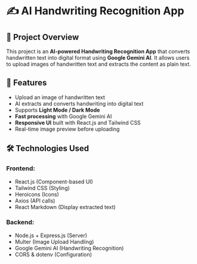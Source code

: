 # ✍️ AI Handwriting Recognition App

## 📌 Project Overview

This project is an **AI-powered Handwriting Recognition App** that converts handwritten text into digital format using **Google Gemini AI**. It allows users to upload images of handwritten text and extracts the content as plain text.

## 🚀 Features

- Upload an image of handwritten text
- AI extracts and converts handwriting into digital text
- Supports **Light Mode / Dark Mode**
- **Fast processing** with Google Gemini AI
- **Responsive UI** built with React.js and Tailwind CSS
- Real-time image preview before uploading

## 🛠️ Technologies Used

### **Frontend:**

- React.js (Component-based UI)
- Tailwind CSS (Styling)
- Heroicons (Icons)
- Axios (API calls)
- React Markdown (Display extracted text)

### **Backend:**

- Node.js + Express.js (Server)
- Multer (Image Upload Handling)
- Google Gemini AI (Handwriting Recognition)
- CORS & dotenv (Configuration)
